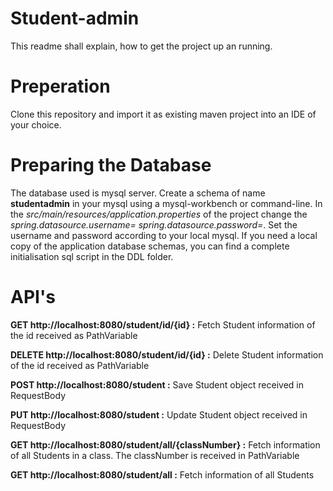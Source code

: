 # Student-admin 
This readme shall explain, how to get the project up an running.

# Preperation
Clone this repository and import it as existing maven project into an IDE of your choice.

# Preparing the Database
The database used is mysql server. Create a schema of name **studentadmin** in your mysql using a mysql-workbench or command-line.
In the *src/main/resources/application.properties* of the project change the *spring.datasource.username=
spring.datasource.password=*. Set the username and password according to your local mysql.
If you need a local copy of the application database schemas, you can find a complete initialisation sql script in the DDL folder.

# API's
**GET http://localhost:8080/student/id/{id} :** 
Fetch Student information of the id received as PathVariable

**DELETE http://localhost:8080/student/id/{id} :** 
Delete Student information of the id received as PathVariable

**POST http://localhost:8080/student :** 
Save Student object received in RequestBody

**PUT http://localhost:8080/student :** 
Update Student object received in RequestBody

**GET http://localhost:8080/student/all/{classNumber} :** 
Fetch information of all Students in a class. The classNumber is received in PathVariable

**GET http://localhost:8080/student/all :** 
Fetch information of all Students




